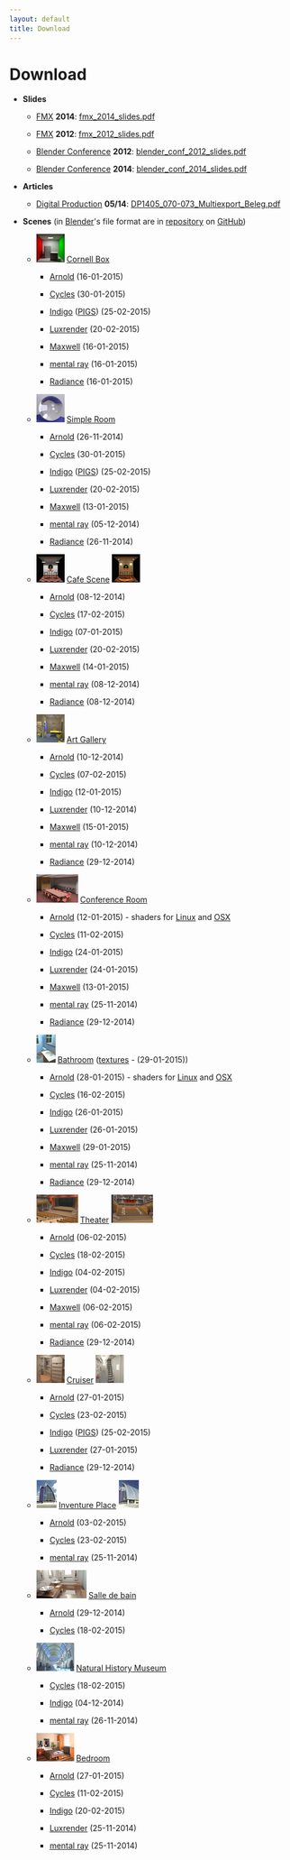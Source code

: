 ```yaml
---
layout: default
title: Download
---
```


Download
========

* __Slides__

    - [FMX](http://fmx.de) __2014__: [fmx\_2014\_slides.pdf](https://www.janwalter.org/Download/PDF/fmx_2014_slides.pdf)

    - [FMX](http://fmx.de) __2012__: [fmx\_2012\_slides.pdf](https://www.janwalter.org/Download/PDF/fmx_2012_slides.pdf)

    - [Blender Conference](http://www.blender.org/conference) __2012__:
      [blender\_conf\_2012\_slides.pdf](https://www.janwalter.org/Download/PDF/blender_conf_2012_slides.pdf)

    - [Blender Conference](http://www.blender.org/conference) __2014__:
      [blender\_conf\_2014\_slides.pdf](https://www.janwalter.org/Download/PDF/blender_conf_2014_slides.pdf)

* __Articles__

    - [Digital Production](http://www.digitalproduction.com) __05/14__:
      [DP1405\_070-073\_Multiexport\_Beleg.pdf](https://www.janwalter.org/Publications/DP1405_070-073_Multiexport_Beleg.pdf)

* __Scenes__ (in [Blender](http://www.blender.org/)'s file format are
  in [repository](https://github.com/wahn/export_multi) on
  [GitHub](https://github.com))

    - ![Alt Cornell Box][cornell_box] [Cornell
       Box](https://github.com/wahn/export_multi/tree/master/00_cornell_box)

        + [Arnold](https://www.janwalter.org/Download/Scenes/cornell_box_ass.tar.gz) (16-01-2015)

        + [Cycles](https://www.janwalter.org/Download/Scenes/cornell_box_blend.tar.gz) (30-01-2015)

        + [Indigo](https://www.janwalter.org/Download/Scenes/cornell_box_igs.tar.gz)
        ([PIGS](https://www.janwalter.org/Download/Scenes/cornell_box.pigs))
        (25-02-2015)

        + [Luxrender](https://www.janwalter.org/Download/Scenes/cornell_box_lxs.tar.gz) (20-02-2015)

        + [Maxwell](https://www.janwalter.org/Download/Scenes/cornell_box_mxs.tar.gz) (16-01-2015)

        + [mental ray](https://www.janwalter.org/Download/Scenes/cornell_box_mi.tar.gz) (16-01-2015)

        + [Radiance](https://www.janwalter.org/Download/Scenes/cornell_box_rad.tar.gz) (16-01-2015)

    - ![Alt Simple Room][simple_room] [Simple
       Room](https://github.com/wahn/export_multi/tree/master/01_simple_room)

        + [Arnold](https://www.janwalter.org/Download/Scenes/simple_room_ass.tar.gz) (26-11-2014)

        + [Cycles](https://www.janwalter.org/Download/Scenes/simple_room_blend.tar.gz) (30-01-2015)

        + [Indigo](https://www.janwalter.org/Download/Scenes/simple_room_igs.tar.gz)
        ([PIGS](https://www.janwalter.org/Download/Scenes/simple_room_pigs.zip))
        (25-02-2015)

        + [Luxrender](https://www.janwalter.org/Download/Scenes/simple_room_lxs.tar.gz) (20-02-2015)

        + [Maxwell](https://www.janwalter.org/Download/Scenes/simple_room_mxs.tar.gz) (13-01-2015)

        + [mental ray](https://www.janwalter.org/Download/Scenes/simple_room_mi.tar.gz) (05-12-2014)

        + [Radiance](https://www.janwalter.org/Download/Scenes/simple_room_rad.tar.gz) (26-11-2014)

    - ![Alt Cafe Scene][cafe_scene1] [Cafe
       Scene](https://github.com/wahn/export_multi/tree/master/02_cafe_scene)
       ![Alt Cafe Scene][cafe_scene2]

        + [Arnold](https://www.janwalter.org/Download/Scenes/cafe_scene_ass.tar.gz) (08-12-2014)

        + [Cycles](https://www.janwalter.org/Download/Scenes/cafe_scene_blend.tar.gz) (17-02-2015)

        + [Indigo](https://www.janwalter.org/Download/Scenes/cafe_scene_igs.tar.gz) (07-01-2015)

        + [Luxrender](https://www.janwalter.org/Download/Scenes/cafe_scene_lxs.tar.gz) (20-02-2015)

        + [Maxwell](https://www.janwalter.org/Download/Scenes/cafe_scene_mxs.tar.gz) (14-01-2015)

        + [mental ray](https://www.janwalter.org/Download/Scenes/cafe_scene_mi.tar.gz) (08-12-2014)

        + [Radiance](https://www.janwalter.org/Download/Scenes/cafe_scene_rad.tar.gz) (08-12-2014)

    - ![Alt Art Gallery][art_gallery] [Art
       Gallery](https://github.com/wahn/export_multi/tree/master/03_art_gallery)

        + [Arnold](https://www.janwalter.org/Download/Scenes/art_gallery_ass.tar.gz) (10-12-2014)

        + [Cycles](https://www.janwalter.org/Download/Scenes/art_gallery_blend.tar.gz) (07-02-2015)

        + [Indigo](https://www.janwalter.org/Download/Scenes/art_gallery_igs.tar.gz) (12-01-2015)

        + [Luxrender](https://www.janwalter.org/Download/Scenes/art_gallery_lxs.tar.gz) (10-12-2014)

        + [Maxwell](https://www.janwalter.org/Download/Scenes/art_gallery_mxs.tar.gz) (15-01-2015)

        + [mental ray](https://www.janwalter.org/Download/Scenes/art_gallery_mi.tar.gz) (10-12-2014)

        + [Radiance](https://www.janwalter.org/Download/Scenes/art_gallery_rad.tar.gz) (29-12-2014)

    - ![Alt Conference Room][conference_room] [Conference
       Room](https://github.com/wahn/export_multi/tree/master/04_conference_room)

        + [Arnold](https://www.janwalter.org/Download/Scenes/conference_room_ass.tar.gz)
        (12-01-2015) - shaders for
        [Linux]((https://www.janwalter.org/Download/Scenes/rad_shaders_linux_arnold_4.2.2.0.tar.gz))
        and
        [OSX](https://www.janwalter.org/Download/Scenes/rad_shaders_macosx_arnold_4.2.2.0.tar.gz)

        + [Cycles](https://www.janwalter.org/Download/Scenes/conference_room_blend.tar.gz) (11-02-2015)

        + [Indigo](https://www.janwalter.org/Download/Scenes/conference_room_igs.tar.gz) (24-01-2015)

        + [Luxrender](https://www.janwalter.org/Download/Scenes/conference_room_lxs.tar.gz) (24-01-2015)

        + [Maxwell](https://www.janwalter.org/Download/Scenes/conference_room_mxs.tar.gz) (13-01-2015)

        + [mental ray](https://www.janwalter.org/Download/Scenes/conference_room_mi.tar.gz) (25-11-2014)

        + [Radiance](https://www.janwalter.org/Download/Scenes/conference_room_rad.tar.gz) (29-12-2014)

    - ![Alt Bathroom][bathroom]
       [Bathroom](https://github.com/wahn/export_multi/tree/master/05_bathroom)
       ([textures](https://www.janwalter.org/Download/Scenes/bathroom_textures.tar.gz) - (29-01-2015))

        + [Arnold](https://www.janwalter.org/Download/Scenes/bathroom_ass.tar.gz)
        (28-01-2015) - shaders for
        [Linux]((https://www.janwalter.org/Download/Scenes/rad_shaders_linux_arnold_4.2.2.0.tar.gz))
        and
        [OSX](https://www.janwalter.org/Download/Scenes/rad_shaders_macosx_arnold_4.2.2.0.tar.gz)

        + [Cycles](https://www.janwalter.org/Download/Scenes/bathroom_blend.tar.gz) (16-02-2015)

        + [Indigo](https://www.janwalter.org/Download/Scenes/bathroom_igs.tar.gz) (26-01-2015)

        + [Luxrender](https://www.janwalter.org/Download/Scenes/bathroom_lxs.tar.gz) (26-01-2015)

        + [Maxwell](https://www.janwalter.org/Download/Scenes/bathroom_mxs.tar.gz) (29-01-2015)

        + [mental ray](https://www.janwalter.org/Download/Scenes/bathroom_mi.tar.gz) (25-11-2014)

        + [Radiance](https://www.janwalter.org/Download/Scenes/bathroom_rad.tar.gz) (29-12-2014)

    - ![Alt Theater][theater1]
       [Theater](https://github.com/wahn/export_multi/tree/master/06_theater)
       ![Alt Theater][theater2]

        + [Arnold](https://www.janwalter.org/Download/Scenes/theater_ass.tar.gz) (06-02-2015)

        + [Cycles](https://www.janwalter.org/Download/Scenes/theater_blend.tar.gz) (18-02-2015)

        + [Indigo](https://www.janwalter.org/Download/Scenes/theater_igs.tar.gz) (04-02-2015)

        + [Luxrender](https://www.janwalter.org/Download/Scenes/theater_lxs.tar.gz) (04-02-2015)

        + [Maxwell](https://www.janwalter.org/Download/Scenes/theater_mxs.tar.gz) (06-02-2015)

        + [mental ray](https://www.janwalter.org/Download/Scenes/theater_mi.tar.gz) (06-02-2015)

        + [Radiance](https://www.janwalter.org/Download/Scenes/theater_rad.tar.gz) (29-12-2014)

    - ![Alt Cruiser][cruiser1]
       [Cruiser](https://github.com/wahn/export_multi/tree/master/07_cruiser)
       ![Alt Cruiser][cruiser2]

        + [Arnold](https://www.janwalter.org/Download/Scenes/cruiser_ass.tar.gz) (27-01-2015)

        + [Cycles](https://www.janwalter.org/Download/Scenes/cruiser_blend.tar.gz) (23-02-2015)

        + [Indigo](https://www.janwalter.org/Download/Scenes/cruiser_igs.tar.gz)
        ([PIGS](https://www.janwalter.org/Download/Scenes/cruiser.pigs))
        (25-02-2015)

        + [Luxrender](https://www.janwalter.org/Download/Scenes/cruiser_lxs.tar.gz) (27-01-2015)

        + [Radiance](https://www.janwalter.org/Download/Scenes/cruiser_rad.tar.gz) (29-12-2014)

    - ![Alt Inventure Place][invplace1] [Inventure
       Place](https://github.com/wahn/export_multi/tree/master/08_invplace)
       ![Alt Inventure Place][invplace2]

        + [Arnold](https://www.janwalter.org/Download/Scenes/invplace_ass.tar.gz) (03-02-2015)

        + [Cycles](https://www.janwalter.org/Download/Scenes/invplace_blend.tar.gz) (23-02-2015)

        + [mental ray](https://www.janwalter.org/Download/Scenes/invplace_mi.tar.gz) (25-11-2014)

    - ![Alt Salle de bain][salle_de_bain] [Salle de
       bain](https://github.com/wahn/export_multi/tree/master/09_salle_de_bain)

       + [Arnold](https://www.janwalter.org/Download/Scenes/salle_de_bain_ass.tar.gz) (29-12-2014)

       + [Cycles](https://www.janwalter.org/Download/Scenes/salle_de_bain_blend.tar.gz) (18-02-2015)

    - ![Natural History Museum][natural_history_museum] [Natural
       History
       Museum](https://github.com/wahn/export_multi/tree/master/10_natural_history_museum)

        + [Cycles](https://www.janwalter.org/Download/Scenes/natural_history_museum_blend.tar.gz) (18-02-2015)

        + [Indigo](https://www.janwalter.org/Download/Scenes/natural_history_museum_igs.tar.gz) (04-12-2014)

        + [mental ray](https://www.janwalter.org/Download/Scenes/natural_history_museum_mi.tar.gz) (26-11-2014)

    - ![Alt Bedroom][bedroom]
       [Bedroom](https://github.com/wahn/export_multi/tree/master/11_bedroom)

        + [Arnold](https://www.janwalter.org/Download/Scenes/bedroom_ass.tar.gz) (27-01-2015)

        + [Cycles](https://www.janwalter.org/Download/Scenes/bedroom_blend.tar.gz) (11-02-2015)

        + [Indigo](https://www.janwalter.org/Download/Scenes/bedroom_igs.tar.gz) (20-02-2015)

        + [Luxrender](https://www.janwalter.org/Download/Scenes/bedroom_lxs.tar.gz) (25-11-2014)

        + [mental ray](https://www.janwalter.org/Download/Scenes/bedroom_mi.tar.gz) (25-11-2014)

[cornell_box]:            /thumbnails/scenes/cornell_box_50x50.png "Cornell Box"
[simple_room]:            /thumbnails/scenes/simple_room_50x50.png "Simple Room"
[cafe_scene1]:            /thumbnails/scenes/cafe_scene_lights1_50x50.png "Cafe Scene 1"
[cafe_scene2]:            /thumbnails/scenes/cafe_scene_lights2_50x50.png "Cafe Scene 2"
[art_gallery]:            /thumbnails/scenes/art_gallery_50x50.png "Art Gallery"
[conference_room]:        /thumbnails/scenes/conference_room_74x50.png "Conference Room"
[bathroom]:               /thumbnails/scenes/bathroom_34x50.png "Bathroom"
[theater1]:               /thumbnails/scenes/theater_01_74x50.png "Theater"
[theater2]:               /thumbnails/scenes/theater_02_74x50.png "Theater"
[cruiser1]:               /thumbnails/scenes/cruiser_01_50x50.png "Cruiser"
[cruiser2]:               /thumbnails/scenes/cruiser_02_50x50.png "Cruiser"
[invplace1]:              /thumbnails/scenes/invplace_photo_01_36x50.jpg "Inventure Place"
[invplace2]:              /thumbnails/scenes/invplace_photo_02_36x50.jpg "Inventure Place"
[salle_de_bain]:          /thumbnails/scenes/salle_de_bain_89_50.png "Salle de bain"
[natural_history_museum]: /thumbnails/scenes/natural_history_museum_67x50.png "Natural History Museum"
[bedroom]:                /thumbnails/scenes/bedroom_67x50.png "Bedroom"
